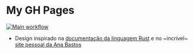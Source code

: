 # My GH Pages

[![Main workflow](https://github.com/weslenng/gh-pages/workflows/Main%20workflow/badge.svg?branch=master)](https://github.com/weslenng/gh-pages/actions)

- Design inspirado na [documentação da linguagem Rust](https://www.rust-lang.org/learn) e no ~incrível~ [site pessoal da Ana Bastos](https://anabastos.me/)
